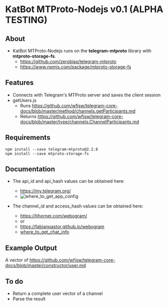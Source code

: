 # KatBot MTProto-Nodejs v0.1 (ALPHA TESTING)

## About
- KatBot MTProto-Nodejs runs on the **telegram-mtproto** library with **mtproto-storage-fs**.  
  - https://github.com/zerobias/telegram-mtproto  
  - https://www.npmjs.com/package/mtproto-storage-fs

## Features
- Connects with Telegram's MTProto server and saves the client session
- getUsers.js
  - Runs https://github.com/wfjsw/telegram-core-docs/blob/master/method/channels.getParticipants.md
  - Returns https://github.com/wfjsw/telegram-core-docs/blob/master/type/channels.ChannelParticipants.md

## Requirements
```
npm install --save telegram-mtproto@2.2.8
npm install --save mtproto-storage-fs
```

## Documentation
- The api_id and api_hash values can be obtained here: 
  - https://my.telegram.org/
   - ![where_to_get_app_config](https://raw.githubusercontent.com/Kati3e/KatBot-MTProto-Nodejs/master/where_to_get_app_config.png)  

- The channel_id and access_hash values can be obtained here:
  - https://tjhorner.com/webogram/
   - or
  - https://fabianpastor.github.io/webogram
   - [where_to_get_chat_info](https://raw.githubusercontent.com/Kati3e/KatBot-MTProto-Nodejs/master/where_to_get_chat_info.png)  

## Example Output
A vector of https://github.com/wfjsw/telegram-core-docs/blob/master/constructor/user.md

## To do
- Return a complete user vector of a channel
- Parse the result
